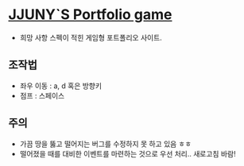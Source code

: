 # [JJUNY`S Portfolio game](https://jjuny.herokuapp.com)

- 희망 사항 스펙이 적힌 게임형 포트폴리오 사이트.

## 조작법

- 좌우 이동 : a, d 혹은 방향키
- 점프 : 스페이스

## 주의

- 가끔 땅을 뚫고 떨어지는 버그를 수정하지 못 하고 있음 ㅎㅎ 
- 떨어졌을 때를 대비한 이벤트를 마련하는 것으로 우선 처리.. 새로고침 바람! 
